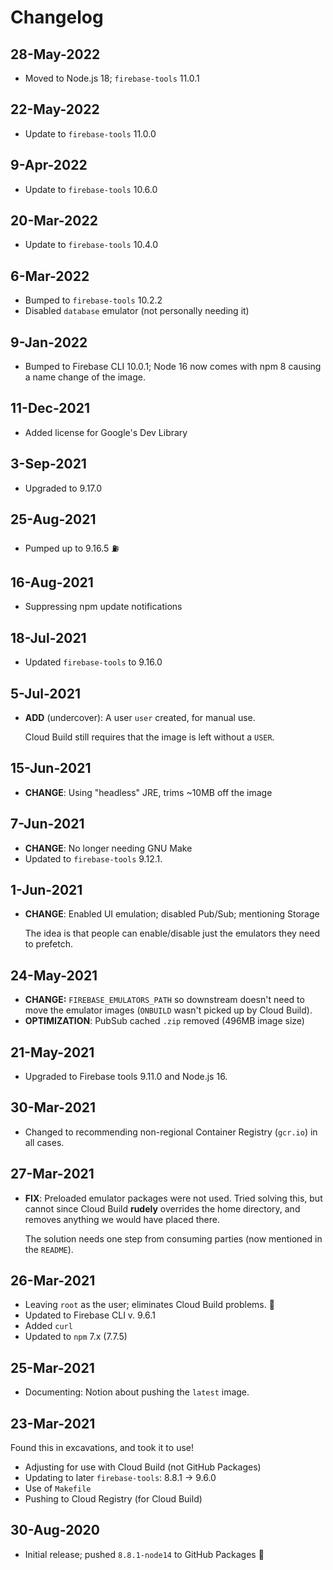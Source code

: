 # Changelog

## 28-May-2022

- Moved to Node.js 18; `firebase-tools` 11.0.1

## 22-May-2022

- Update to `firebase-tools` 11.0.0

## 9-Apr-2022

- Update to `firebase-tools` 10.6.0

## 20-Mar-2022

- Update to `firebase-tools` 10.4.0

## 6-Mar-2022

- Bumped to `firebase-tools` 10.2.2
- Disabled `database` emulator (not personally needing it)

## 9-Jan-2022

- Bumped to Firebase CLI 10.0.1; Node 16 now comes with npm 8 causing a name change of the image.

## 11-Dec-2021

- Added license for Google's Dev Library

## 3-Sep-2021

- Upgraded to 9.17.0

## 25-Aug-2021

- Pumped up to 9.16.5 ⛽️

## 16-Aug-2021

- Suppressing npm update notifications

## 18-Jul-2021

- Updated `firebase-tools` to 9.16.0

## 5-Jul-2021

- **ADD** (undercover): A user `user` created, for manual use.

   Cloud Build still requires that the image is left without a `USER`.

## 15-Jun-2021

- **CHANGE**: Using "headless" JRE, trims ~10MB off the image

## 7-Jun-2021

- **CHANGE**: No longer needing GNU Make
- Updated to `firebase-tools` 9.12.1.

## 1-Jun-2021

- **CHANGE**: Enabled UI emulation; disabled Pub/Sub; mentioning Storage

   The idea is that people can enable/disable just the emulators they need to prefetch.

## 24-May-2021

- **CHANGE:** `FIREBASE_EMULATORS_PATH` so downstream doesn't need to move the emulator images (`ONBUILD` wasn't picked up by Cloud Build).
- **OPTIMIZATION**: PubSub cached `.zip` removed (496MB image size)

## 21-May-2021

- Upgraded to Firebase tools 9.11.0 and Node.js 16.

## 30-Mar-2021

- Changed to recommending non-regional Container Registry (`gcr.io`) in all cases.

## 27-Mar-2021

- **FIX**: Preloaded emulator packages were not used. Tried solving this, but cannot since Cloud Build **rudely** overrides the home directory, and removes anything we would have placed there. 

  The solution needs one step from consuming parties (now mentioned in the `README`).

## 26-Mar-2021

- Leaving `root` as the user; eliminates Cloud Build problems. 🙂
- Updated to Firebase CLI v. 9.6.1
- Added `curl`
- Updated to `npm` 7.x (7.7.5)

## 25-Mar-2021

- Documenting: Notion about pushing the `latest` image.

## 23-Mar-2021

Found this in excavations, and took it to use!

- Adjusting for use with Cloud Build (not GitHub Packages)
- Updating to later `firebase-tools`: 8.8.1 -> 9.6.0
- Use of `Makefile`
- Pushing to Cloud Registry (for Cloud Build)

## 30-Aug-2020

- Initial release; pushed `8.8.1-node14` to GitHub Packages 🙂

